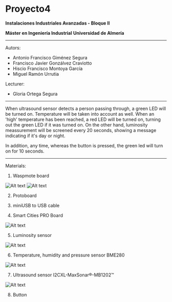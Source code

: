 ﻿# Proyecto4

**Instalaciones Industriales Avanzadas - Bloque II**

**Máster en Ingeniería Industrial**
**Universidad de Almería**

---

Autors:

* Antonio Francisco Giménez Segura
* Francisco Javier Gonzálvez Craviotto
* Hiscio Francisco Montoya García
* Miguel Ramón Urrutia

Lecturer:

* Gloria Ortega Segura

---

When ultrasound sensor detects a person passing through, a green LED will be turned on.
Temperature will be taken into account as well. When an 'high' temperature has been 
reached, a red LED will be turned on, turning out the green LED if it was turned on.
On the other hand, luminosity meassurement will be screened every 20 seconds, showing a 
message indicating if it's day or night.

In addition, any time, whereas the button is pressed, the green led will turn on for 10 seconds.

---

Materials:

1. Waspmote board

![Alt text](/images/gps_gprs_antenna1.png?raw=true "GPS+GPRS module with GPS and GPRS antenna")
![Alt text](/images/gps_gprs_antenna2.png?raw=true "GPS+GPRS module with GPS and GPRS antenna")

2. Protoboard

3. miniUSB to USB cable

4. Smart Cities PRO Board

![Alt text](/images/smartcitiesPRO.png?raw=true "Smart Cities PRO board")

5. Luminosity sensor

![Alt text](/images/luminosity.png?raw=true "Luminosity Sensor")


6. Temperature, humidity and pressure sensor BME280

![Alt text](/images/bme280.png?raw=true "Temperature, humidity and pressure sensor BME280")

7. Ultrasound sensor I2CXL-MaxSonar®-MB1202™

![Alt text](/images/ultrasound.png?raw=true "Ultrasound sensor I2CXL-MaxSonar®-MB1202™")

8. Button
